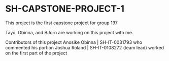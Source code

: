 # SH-CAPSTONE-PROJECT-1
 This project is the first capstone project for group 197

 Tayo, Obinna, and BJorn are working on this project with me.

 Contributors of this project 
 Anosike Obinna | SH-IT-0031793 who commented his portion 
 Joshua Roland | SH-IT-0108272 (team lead) worked on the first part of the project 
 


